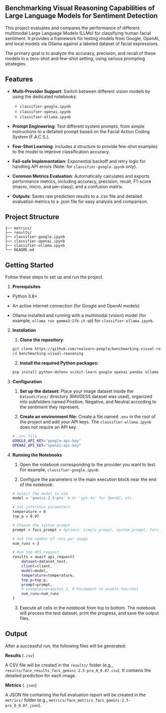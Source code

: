 ## Benchmarking Visual Reasoning Capabilities of Large Language Models for Sentiment Detection

This project evaluates and compares the performance of different multimodal Large Language Models (LLMs) for classifying human facial sentiment. It provides a framework for testing models from Google, OpenAI, and local models via Ollama against a labeled dataset of facial expressions.

The primary goal is to analyze the accuracy, precision, and recall of these models in a zero-shot and few-shot setting, using various prompting strategies.

## Features

- **Multi-Provider Support**: Switch between different vision models by using the dedicated notebooks:

    - `classifier-google.ipynb`
    - `classifier-openai.ipynb`
    - `classifier-ollama.ipynb`

- **Prompt Engineering**: Test different system prompts, from simple instructions to a detailed prompt based on the Facial Action Coding System (F.A.C.S.).

- **Few-Shot Learning**: Includes a structure to provide few-shot examples to the model to improve classification accuracy.

- **Fail-safe Implementation**: Exponential backoff and retry logic for handling API errors (Note: for `classifier-google.ipynb` only).

- **Common Metrics Evaluation**: Automatically calculates and exports performance metrics, including accuracy, precision, recall, F1-score (macro, micro, and per-class), and a confusion matrix.

- **Outputs**: Saves raw prediction results to a .csv file and detailed evaluation metrics to a .json file for easy analysis and comparison.

## Project Structure

```
├── metrics/
├── results/
├── classifier-google.ipynb
├── classifier-openai.ipynb
├── classifier-ollama.ipynb
└── README.md
```

## Getting Started

Follow these steps to set up and run the project.

1. **Prerequisites**

- Python 3.8+

- An active internet connection (for Google and OpenAI models)

- Ollama installed and running with a multimodal (vision) model (for example, `ollama run gemma3:27b-it-q8`) for `classifier-ollama.ipynb`.

2. **Installation**

    1. **Clone the repository**:
    ```bash
    git clone https://github.com/realearn-people/benchmarking-visual-reasoning.git
    cd benchmarking-visual-reasoning
    ```

    2. **Install the required Python packages:**
    ```bash
    pip install python-dotenv scikit-learn google openai pandas ollama
    ```

3. **Configuration**

    1. **Set up the dataset:**
    Place your image dataset inside the `Dataset/Face/` directory (RAVDESS dataset was used), organized into subfolders named Positive, Negative, and Neutral according to the sentiment they represent.

    2. **Create an environment file:**
    Create a file named `.env` in the root of the project and add your API keys. The `classifier-ollama.ipynb` does not require an API key.
    ```bash
    # .env file
    GOOGLE_API_KEY="google-api-key"
    OPENAI_API_KEY="openai-api-key"
    ```

4. **Running the Notebooks**

    1. Open the notebook corresponding to the provider you want to test. For example, `classifier-google.ipynb`.

    2. Configure the parameters in the main execution block near the end of the notebook:
    ```bash
    # Select the model to use
    model = 'gemini-2.5-pro' # Or 'gpt-4o' for OpenAI, etc.

    # Set inference parameters
    temperature = 0
    top_p = 0.07

    # Choose the system prompt
    prompt = facs_prompt # Options: simple_prompt, system_prompt, facs_prompt

    # Set the number of runs per image
    num_runs = 3

    # Run the API request
    results = await api_request(
        dataset=dataset_test,
        client=client,
        model=model,
        temperature=temperature,
        top_p=top_p,
        prompt=prompt,
        # examples=examples_3, # Uncomment to enable few-shot
        num_runs=num_runs
    )
    ```

    3. Execute all cells in the notebook from top to bottom. The notebook will process the test dataset, print the progress, and save the output files.

## **Output**

After a successful run, the following files will be generated:

**Results** (`.csv`)

A CSV file will be created in the `results/` folder (e.g., `results/face_results_facs_gemini-2.5-pro_0_0.07.csv`). It contains the detailed prediction for each image.

**Metrics** (`.json`)

A JSON file containing the full evaluation report will be created in the `metrics/` folder (e.g., `metrics/face_metrics_facs_gemini-2.5-pro_0_0.07.json`).

